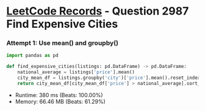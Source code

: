 # [LeetCode Records](../../README.md) - Question 2987 Find Expensive Cities

### Attempt 1: Use mean() and groupby()
```py
import pandas as pd

def find_expensive_cities(listings: pd.DataFrame) -> pd.DataFrame:
    national_average = listings['price'].mean()
    city_mean_df = listings.groupby('city')['price'].mean().reset_index()
    return city_mean_df[city_mean_df['price'] > national_average].sort_values('city')[['city']]
```
- Runtime: 380 ms (Beats: 100.00%)
- Memory: 66.46 MB (Beats: 61.29%)

<br>
